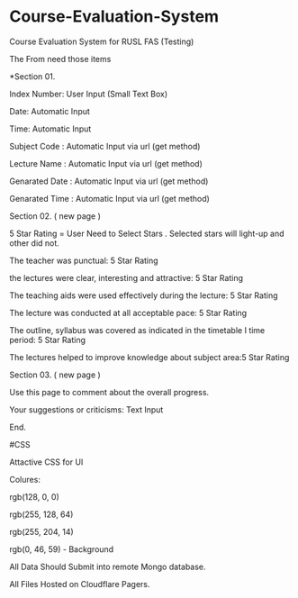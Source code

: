 # Course-Evaluation-System
Course Evaluation System for RUSL FAS (Testing)


The From need those items

*Section 01.

Index Number: User Input (Small Text Box)

Date: Automatic Input

Time: Automatic Input

Subject Code : Automatic Input via url (get method)

Lecture Name : Automatic Input via url (get method)

Genarated  Date : Automatic Input via url (get method)

Genarated  Time : Automatic Input via url (get method)

Section 02. ( new page )

5 Star Rating = User Need to Select Stars . Selected stars will light-up and other did not. 

The teacher was punctual: 5 Star Rating

the lectures were clear, interesting and attractive: 5 Star Rating

The teaching aids were used effectively during the lecture: 5 Star Rating

The lecture was conducted at all acceptable pace: 5 Star Rating

The outline, syllabus was covered as indicated in the timetable I time period: 5 Star Rating

The lectures helped to improve knowledge about subject area:5 Star Rating

Section 03. ( new page )

Use this page to comment about the overall progress.

Your suggestions or criticisms: Text Input

End.

#CSS
 
Attactive CSS for UI 
 
Colures: 

rgb(128, 0, 0)

rgb(255, 128, 64)

rgb(255, 204, 14)

rgb(0, 46, 59) - Background 

All Data Should Submit into remote Mongo database.

All Files Hosted on Cloudflare Pagers.




